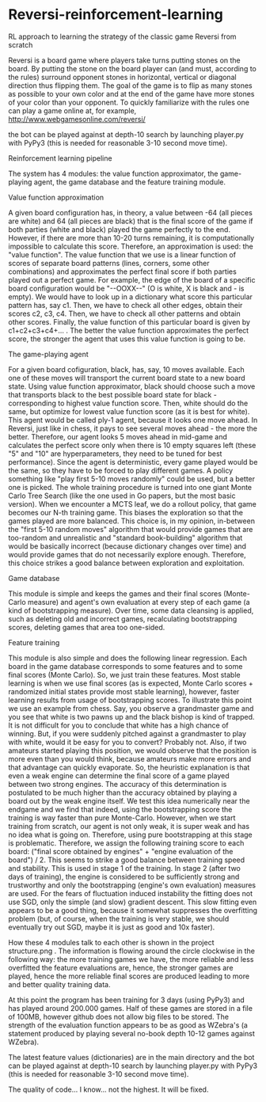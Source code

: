 # Reversi-reinforcement-learning
RL approach to learning the strategy of the classic game Reversi from scratch

Reversi is a board game where players take turns putting stones on the board.
By putting the stone on the board player can (and must, according to the rules)
surround opponent stones in horizontal, vertical or diagonal direction thus
flipping them. The goal of the game is to flip as many stones as possible to your
own color and at the end of the game have more stones of your color than your opponent.
To quickly familiarize with the rules one can play a game online
at, for example, http://www.webgamesonline.com/reversi/

the bot can be played against at depth-10 search by launching player.py with PyPy3 (this is needed for reasonable 3-10 second move time).

Reinforcement learning pipeline

The system has 4 modules: the value function approximator, the game-playing agent, the game database and the 
feature training module. 

Value function approximation

A given board configuration has, in theory, a value between -64 (all pieces are white) and 64 (all pieces are black) 
that is the final score of the game if both parties (white and black) played the game perfectly to the end.
However, if there are more than 10-20 turns remaining, it is computationally impossible to calculate this score. Therefore, an approximation is used: the "value function". The value function that we use is a linear function of scores of separate board patterns (lines, corners, some other combinations) and approximates the perfect final score if both parties played out a perfect game. For example, the edge of the board
of a specific board configuration would be "--OOXX--" (O is white, X is black and - is empty). We would have to look up
in a dictionary what score this particular pattern has, say c1. Then, we have to check all other edges, obtain their scores
c2, c3, c4. Then, we have to check all other patterns and obtain other scores. Finally, the value function of this particular
board is given by c1+c2+c3+c4+... . The better the value function approximates the perfect score, the stronger the agent that
uses this value function is going to be.

The game-playing agent

For a given board cofiguration, black, has, say, 10 moves available. Each one of these moves will transport the current board
state to a new board state. Using value function approximator, black should choose such a move that transports black to the
best possible board state for black - corresponding to highest value function score. Then, white should do the same, but optimize
for lowest value function score (as it is best for white). This agent would be called ply-1 agent, because it looks one move ahead.
In Reversi, just like in chess, it pays to see several moves ahead - the more the better. Therefore, our agent looks 5 moves ahead in mid-game and calculates the perfect score only when there is 10 empty squares left (these "5" and "10" are hyperparameters, they need to be tuned for best performance). Since the agent is deterministic, every game played would be the same, so they have to be forced to play different games. A policy something like "play first 5-10 moves randomly" could be used, but a better one is picked. The whole training procedure is turned into one giant Monte Carlo Tree Search (like the one used in Go papers, but the most basic version). When we encounter a MCTS leaf, we do a rollout policy, that game becomes our N-th training game. This biases the exploration so that the games played are more balanced. This choice is, in my opinion, in-between the "first 5-10 random moves" algorithm that would provide games that are too-random and unrealistic and "standard book-building" algorithm that would be basically incorrect (because dictionary changes over time) and would provide games that do not necessarily explore enough. Therefore, this choice strikes a good balance between exploration and exploitation. 

Game database

This module is simple and keeps the games and their final scores (Monte-Carlo measure) and agent's own evaluation at every step of each game (a kind of bootstrapping measure). Over time, some data cleansing is applied, such as deleting old and incorrect games, recalculating bootstrapping scores, deleting games that area too one-sided.

Feature training

This module is also simple and does the following linear regression. Each board in the game database corresponds to some features and to some final scores (Monte Carlo). So, we just train these features. Most stable learning is when we use final scores (as is expected, Monte Carlo scores + randomized initial states provide most stable learning), however, faster learning results from usage of bootstrapping scores. To illustrate this point we use an example from chess. Say, you observe a grandmaster game and you see that white is two pawns up and the black bishop is kind of trapped. It is not difficult for you to conclude that white has a high chance of winning. But, if you were suddenly pitched against a grandmaster to play with white, would it be easy for you to convert? Probably not. Also, if two amateurs started playing this position, we would observe that the position is more even than you would think, because
amateurs make more errors and that advantage can quickly evaporate. So, the heuristic explanation is that even a weak engine can determine the final score of a game played between two strong engines. The accuracy of this determination is postulated to be much higher than the accuracy obtained by playing a board out by the weak engine itself. We test this idea numerically near the endgame and we find that indeed, using the bootstrapping score the training is way faster than pure Monte-Carlo. However, when we start training from scratch, our agent is not only weak, it is super weak and has no idea what is going on. Therefore, using pure bootstrapping at this stage is problematic. Therefore, we assign the following training score to each board: ("final score obtained by engines" + "engine evaluation of the board") / 2. This seems to strike a good balance between training speed and stability. This is used in stage 1 of the training. In stage 2 (after two days of training), the engine is considered to be sufficiently strong and trustworthy and only the bootstrapping (engine's own evaluation) measures are used. For the fears of fluctuation induced instability the fitting does not use SGD, only the simple (and slow) gradient descent. This slow fitting even appears to be a good thing, because it somewhat suppresses the overfitting problem (but, of course, when the training is very stable, we should eventually try out SGD, maybe it is just as good and 10x faster). 

How these 4 modules talk to each other is shown in the project structure.png . The information is flowing around the circle clockwise in the following way: the more training games we have, the more reliable and less overfitted the feature evaluations are, hence, the stronger games are played, hence the more reliable final scores are produced leading to more and better quality training data. 

At this point the program has been training for 3 days (using PyPy3) and has played around 200.000 games.
Half of these games are stored in a file of 100MB, however github does not allow big files
to be stored. The strength of the evaluation function appears to be as good as WZebra's (a statement produced by playing several no-book
depth 10-12 games against WZebra).

The latest feature values (dictionaries) are in the main directory and the bot can be played against at depth-10
search by launching player.py with PyPy3 (this is needed for reasonable 3-10 second move time).

The quality of code... I know... not the highest. It will be fixed.

